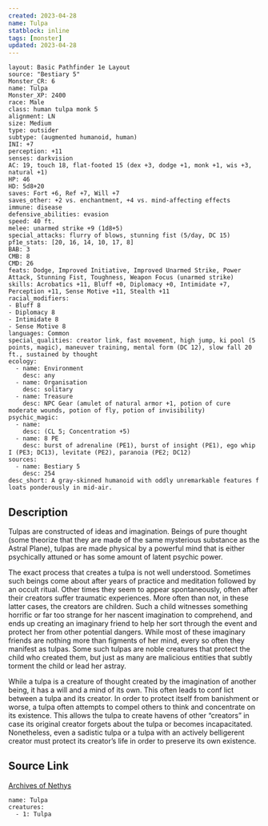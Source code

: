 ```yaml
---
created: 2023-04-28
name: Tulpa
statblock: inline
tags: [monster]
updated: 2023-04-28
---
```

```statblock
layout: Basic Pathfinder 1e Layout
source: "Bestiary 5"
Monster_CR: 6
name: Tulpa
Monster_XP: 2400
race: Male
class: human tulpa monk 5
alignment: LN
size: Medium
type: outsider
subtype: (augmented humanoid, human)
INI: +7
perception: +11
senses: darkvision
AC: 19, touch 18, flat-footed 15 (dex +3, dodge +1, monk +1, wis +3, natural +1)
HP: 46
HD: 5d8+20
saves: Fort +6, Ref +7, Will +7
saves_other: +2 vs. enchantment, +4 vs. mind-affecting effects
immune: disease
defensive_abilities: evasion
speed: 40 ft.
melee: unarmed strike +9 (1d8+5)
special_attacks: flurry of blows, stunning fist (5/day, DC 15)
pf1e_stats: [20, 16, 14, 10, 17, 8]
BAB: 3
CMB: 8
CMD: 26
feats: Dodge, Improved Initiative, Improved Unarmed Strike, Power Attack, Stunning Fist, Toughness, Weapon Focus (unarmed strike)
skills: Acrobatics +11, Bluff +0, Diplomacy +0, Intimidate +7, Perception +11, Sense Motive +11, Stealth +11
racial_modifiers:
- Bluff 8
- Diplomacy 8
- Intimidate 8
- Sense Motive 8
languages: Common
special_qualities: creator link, fast movement, high jump, ki pool (5 points, magic), maneuver training, mental form (DC 12), slow fall 20 ft., sustained by thought
ecology:
  - name: Environment
    desc: any
  - name: Organisation
    desc: solitary
  - name: Treasure
    desc: NPC Gear (amulet of natural armor +1, potion of cure moderate wounds, potion of fly, potion of invisibility)
psychic_magic:
  - name:
    desc: (CL 5; Concentration +5)
  - name: 8 PE
    desc: burst of adrenaline (PE1), burst of insight (PE1), ego whip I (PE3; DC13), levitate (PE2), paranoia (PE2; DC12)
sources:
  - name: Bestiary 5
    desc: 254
desc_short: A gray-skinned humanoid with oddly unremarkable features f loats ponderously in mid-air.
```
## Description
Tulpas are constructed of ideas and imagination. Beings of pure thought (some theorize that they are made of the same mysterious substance as the Astral Plane), tulpas are made physical by a powerful mind that is either psychically attuned or has some amount of latent psychic power.

 The exact process that creates a tulpa is not well understood. Sometimes such beings come about after years of practice and meditation followed by an occult ritual. Other times they seem to appear spontaneously, often after their creators suffer traumatic experiences. More often than not, in these latter cases, the creators are children. Such a child witnesses something horrific or far too strange for her nascent imagination to comprehend, and ends up creating an imaginary friend to help her sort through the event and protect her from other potential dangers. While most of these imaginary friends are nothing more than figments of her mind, every so often they manifest as tulpas. Some such tulpas are noble creatures that protect the child who created them, but just as many are malicious entities that subtly torment the child or lead her astray.

 While a tulpa is a creature of thought created by the imagination of another being, it has a will and a mind of its own. This often leads to conf lict between a tulpa and its creator. In order to protect itself from banishment or worse, a tulpa often attempts to compel others to think and concentrate on its existence. This allows the tulpa to create havens of other “creators” in case its original creator forgets about the tulpa or becomes incapacitated. Nonetheless, even a sadistic tulpa or a tulpa with an actively belligerent creator must protect its creator’s life in order to preserve its own existence.
## Source Link
[Archives of Nethys](https://aonprd.com/MonsterDisplay.aspx?ItemName=Tulpa)
```encounter-table
name: Tulpa
creatures:
  - 1: Tulpa
```
